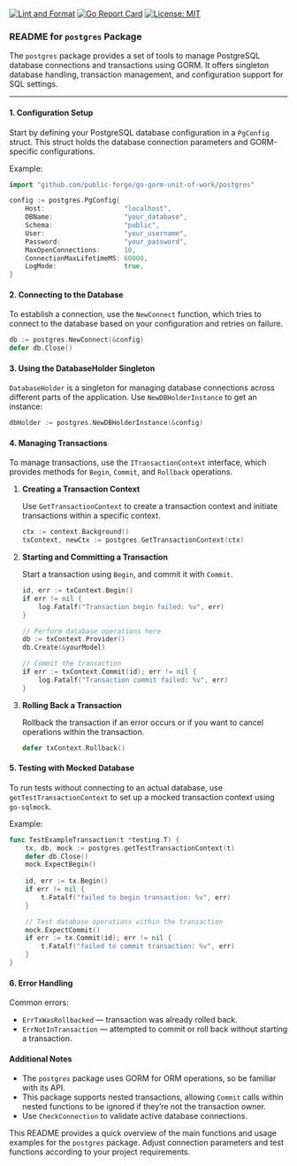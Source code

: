[![Lint and Format](https://github.com/public-forge/go-gorm-unit-of-work/actions/workflows/lint.yml/badge.svg)](https://github.com/public-forge/go-gorm-unit-of-work/actions/workflows/lint.yml)
[![Go Report Card](https://goreportcard.com/badge/github.com/public-forge/go-gorm-unit-of-work)](https://goreportcard.com/report/github.com/public-forge/go-gorm-unit-of-work)
[![License: MIT](https://img.shields.io/badge/License-MIT-yellow.svg)](https://opensource.org/licenses/MIT)

### README for `postgres` Package

The `postgres` package provides a set of tools to manage PostgreSQL database connections and transactions using GORM. It offers singleton database handling, transaction management, and configuration support for SQL settings.

---

#### 1. **Configuration Setup**

Start by defining your PostgreSQL database configuration in a `PgConfig` struct. This struct holds the database connection parameters and GORM-specific configurations.

Example:
```go
import "github.com/public-forge/go-gorm-unit-of-work/postgres"

config := postgres.PgConfig{
    Host:                    "localhost",
    DBName:                  "your_database",
    Schema:                  "public",
    User:                    "your_username",
    Password:                "your_password",
    MaxOpenConnections:      10,
    ConnectionMaxLifetimeMS: 60000,
    LogMode:                 true,
}
```

#### 2. **Connecting to the Database**

To establish a connection, use the `NewConnect` function, which tries to connect to the database based on your configuration and retries on failure.

```go
db := postgres.NewConnect(&config)
defer db.Close()
```

#### 3. **Using the DatabaseHolder Singleton**

`DatabaseHolder` is a singleton for managing database connections across different parts of the application. Use `NewDBHolderInstance` to get an instance:

```go
dbHolder := postgres.NewDBHolderInstance(&config)
```

#### 4. **Managing Transactions**

To manage transactions, use the `ITransactionContext` interface, which provides methods for `Begin`, `Commit`, and `Rollback` operations.

1. **Creating a Transaction Context**

   Use `GetTransactionContext` to create a transaction context and initiate transactions within a specific context.

   ```go
   ctx := context.Background()
   txContext, newCtx := postgres.GetTransactionContext(ctx)
   ```

2. **Starting and Committing a Transaction**

   Start a transaction using `Begin`, and commit it with `Commit`.

   ```go
   id, err := txContext.Begin()
   if err != nil {
       log.Fatalf("Transaction begin failed: %v", err)
   }

   // Perform database operations here
   db := txContext.Provider()
   db.Create(&yourModel)

   // Commit the transaction
   if err := txContext.Commit(id); err != nil {
       log.Fatalf("Transaction commit failed: %v", err)
   }
   ```

3. **Rolling Back a Transaction**

   Rollback the transaction if an error occurs or if you want to cancel operations within the transaction.

   ```go
   defer txContext.Rollback()
   ```

#### 5. **Testing with Mocked Database**

To run tests without connecting to an actual database, use `getTestTransactionContext` to set up a mocked transaction context using `go-sqlmock`.

Example:
```go
func TestExampleTransaction(t *testing.T) {
    tx, db, mock := postgres.getTestTransactionContext(t)
    defer db.Close()
    mock.ExpectBegin()
    
    id, err := tx.Begin()
    if err != nil {
        t.Fatalf("failed to begin transaction: %v", err)
    }

    // Test database operations within the transaction
    mock.ExpectCommit()
    if err := tx.Commit(id); err != nil {
        t.Fatalf("failed to commit transaction: %v", err)
    }
}
```

#### 6. **Error Handling**

Common errors:
- `ErrTxWasRollbacked` — transaction was already rolled back.
- `ErrNotInTransaction` — attempted to commit or roll back without starting a transaction.

#### Additional Notes

- The `postgres` package uses GORM for ORM operations, so be familiar with its API.
- This package supports nested transactions, allowing `Commit` calls within nested functions to be ignored if they’re not the transaction owner.
- Use `CheckConnection` to validate active database connections.

This README provides a quick overview of the main functions and usage examples for the `postgres` package. Adjust connection parameters and test functions according to your project requirements.


